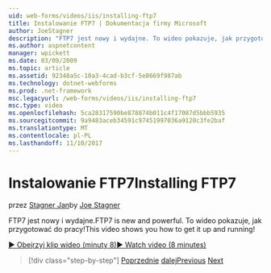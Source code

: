 ```yaml
---
uid: web-forms/videos/iis/installing-ftp7
title: Instalowanie FTP7 | Dokumentacja firmy Microsoft
author: JoeStagner
description: "FTP7 jest nowy i wydajne. To wideo pokazuje, jak przygotować do pracy!"
ms.author: aspnetcontent
manager: wpickett
ms.date: 03/09/2009
ms.topic: article
ms.assetid: 92348a5c-10a3-4cad-b3cf-5e8669f987ab
ms.technology: dotnet-webforms
ms.prod: .net-framework
msc.legacyurl: /web-forms/videos/iis/installing-ftp7
msc.type: video
ms.openlocfilehash: 5ca28317590be878874b011c4f17087d5bbb5935
ms.sourcegitcommit: 9a9483aceb34591c97451997036a9120c3fe2baf
ms.translationtype: MT
ms.contentlocale: pl-PL
ms.lasthandoff: 11/10/2017
---
```

<a name="installing-ftp7"></a><span data-ttu-id="4088a-104">Instalowanie FTP7</span><span class="sxs-lookup"><span data-stu-id="4088a-104">Installing FTP7</span></span>
====================
<span data-ttu-id="4088a-105">przez [Stagner Jan](https://github.com/JoeStagner)</span><span class="sxs-lookup"><span data-stu-id="4088a-105">by [Joe Stagner](https://github.com/JoeStagner)</span></span>

<span data-ttu-id="4088a-106">FTP7 jest nowy i wydajne.</span><span class="sxs-lookup"><span data-stu-id="4088a-106">FTP7 is new and powerful.</span></span> <span data-ttu-id="4088a-107">To wideo pokazuje, jak przygotować do pracy!</span><span class="sxs-lookup"><span data-stu-id="4088a-107">This video shows you how to get it up and running!</span></span>

[<span data-ttu-id="4088a-108">&#9654; Obejrzyj klip wideo (minuty 8)</span><span class="sxs-lookup"><span data-stu-id="4088a-108">&#9654; Watch video (8 minutes)</span></span>](https://channel9.msdn.com/Blogs/ASP-NET-Site-Videos/installing-ftp7)

>[!div class="step-by-step"]
<span data-ttu-id="4088a-109">[Poprzednie](creating-a-site-with-iis7-manager.md)
[dalej](bit-rate-throttling.md)</span><span class="sxs-lookup"><span data-stu-id="4088a-109">[Previous](creating-a-site-with-iis7-manager.md)
[Next](bit-rate-throttling.md)</span></span>
